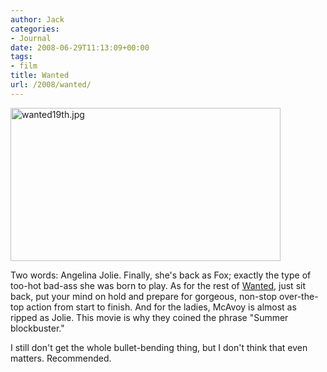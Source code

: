 ```yaml
---
author: Jack
categories:
- Journal
date: 2008-06-29T11:13:09+00:00
tags:
- film
title: Wanted
url: /2008/wanted/
---
```


<img src="/files/wanted19th.jpg" alt="wanted19th.jpg" border="0" width="432" height="245" />

Two words: Angelina Jolie. Finally, she's back as Fox; exactly the type of too-hot bad-ass she was born to play. As for the rest of [Wanted][1], just sit back, put your mind on hold and prepare for gorgeous, non-stop over-the-top action from start to finish. And for the ladies, McAvoy is almost as ripped as Jolie. This movie is why they coined the phrase "Summer blockbuster."

I still don't get the whole bullet-bending thing, but I don't think that even matters. Recommended.

 [1]: http://www.rottentomatoes.com/m/wanted/